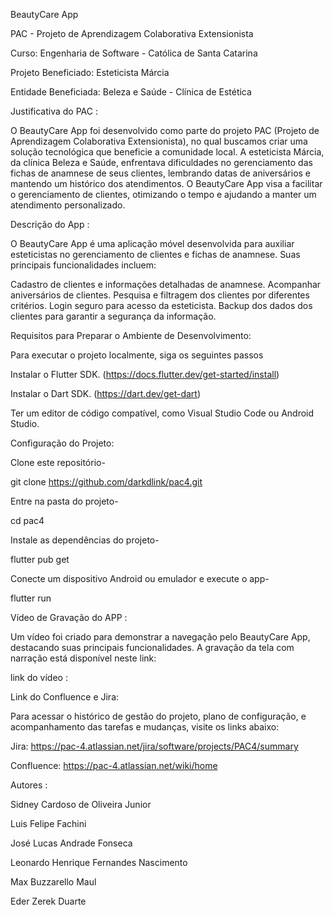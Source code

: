 BeautyCare App

PAC - Projeto de Aprendizagem Colaborativa Extensionista

Curso: Engenharia de Software - Católica de Santa Catarina

Projeto Beneficiado: Esteticista Márcia

Entidade Beneficiada: Beleza e Saúde - Clínica de Estética

 Justificativa do PAC :

O BeautyCare App foi desenvolvido como parte do projeto PAC (Projeto de Aprendizagem Colaborativa Extensionista), no qual buscamos criar uma solução tecnológica que beneficie a comunidade local. 
A esteticista Márcia, da clínica Beleza e Saúde, enfrentava dificuldades no gerenciamento das fichas de anamnese de seus clientes, lembrando datas de aniversários e mantendo um histórico dos atendimentos.
O BeautyCare App visa a facilitar o gerenciamento de clientes, otimizando o tempo e ajudando a manter um atendimento personalizado.


Descrição do App :

O BeautyCare App é uma aplicação móvel desenvolvida para auxiliar esteticistas no gerenciamento de clientes e fichas de anamnese.
Suas principais funcionalidades incluem:

Cadastro de clientes e informações detalhadas de anamnese.
Acompanhar aniversários de clientes.
Pesquisa e filtragem dos clientes por diferentes critérios.
Login seguro para acesso da esteticista.
Backup dos dados dos clientes para garantir a segurança da informação.


Requisitos para Preparar o Ambiente de Desenvolvimento: 

Para executar o projeto localmente, siga os seguintes passos

Instalar o Flutter SDK. (https://docs.flutter.dev/get-started/install)

Instalar o Dart SDK. (https://dart.dev/get-dart)

Ter um editor de código compatível, como Visual Studio Code ou Android Studio.


Configuração do Projeto:

Clone este repositório-

git clone https://github.com/darkdlink/pac4.git

Entre na pasta do projeto-

cd pac4

Instale as dependências do projeto-

flutter pub get

Conecte um dispositivo Android ou emulador e execute o app-

flutter run



Vídeo de Gravação do APP :

Um vídeo foi criado para demonstrar a navegação pelo BeautyCare App, destacando suas principais funcionalidades. A gravação da tela com narração está disponível neste link:

 link do vídeo : 


Link do Confluence e Jira:

Para acessar o histórico de gestão do projeto, plano de configuração, e acompanhamento das tarefas e mudanças, visite os links abaixo:

Jira: https://pac-4.atlassian.net/jira/software/projects/PAC4/summary

Confluence: https://pac-4.atlassian.net/wiki/home


Autores :

Sidney Cardoso de Oliveira Junior

Luis Felipe Fachini

José Lucas Andrade Fonseca

Leonardo Henrique Fernandes Nascimento

Max Buzzarello Maul

Eder Zerek Duarte




